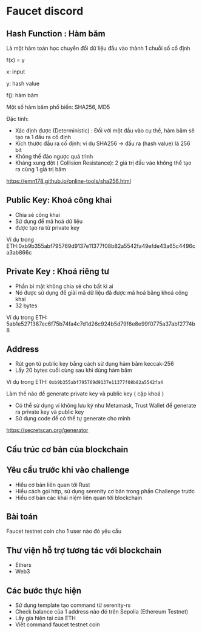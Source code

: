 # Faucet discord

## Hash Function : Hàm băm

Là một hàm toán học chuyển đổi dữ liệu đầu vào thành 1 chuỗi số cố định 

f(x) = y 

x: input

y: hash value 

f(): hàm băm 

Một số hàm băm phổ biến: SHA256, MD5


Đặc tính:

- Xác định được (Deterministic) : Đối với một đầu vào cụ thể, hàm băm sẽ tạo ra 1 đầu ra cố định
- Kích thước đầu ra cố định: ví dụ SHA256 → đầu ra (hash value) là 256 bit
- Không thể đảo ngược quá trình
- Kháng xung đột ( Collision Resistance): 2 giá trị đầu vào không thể tạo ra cùng 1 giá trị băm

https://emn178.github.io/online-tools/sha256.html

## Public Key: Khoá công khai

- Chia sẻ công khai
- Sử dụng để mã hoá dữ liệu
- được tạo ra từ private key

Ví dụ trong ETH:0xb9b355abf795769d9137e11377f08b82a5542fa49efde43a65c4496ca3ab866c

## Private Key : Khoá riêng tư

- Phần bí mật không chia sẻ cho bất kì ai
- Nó được sử dụng để giải mã dữ liệu đã được mã hoá bằng khoá công khai
- 32 bytes

Ví dụ trong ETH: 5ab1e5271387ec6f75b74fa4c7d1d26c924b5d79f6e8e99f0775a37abf2774b8

## Address

- Rút gọn từ public key bằng cách sử dụng hàm băm keccak-256
- Lấy 20 bytes cuối cùng sau khi dùng hàm băm

Ví dụ trong ETH: `0xb9b355abf795769d9137e11377f08b82a5542fa4`

Làm thế nào để generate private key và public key ( cặp khoá ) 

- Có thể sử dụng ví không lưu ký như Metamask, Trust Wallet để generate ra private key và public key
- Sử dụng code để có thể tự generate cho mình

https://secretscan.org/generator

## Cấu trúc cơ bản của blockchain


## Yêu cầu trước khi vào challenge

- Hiểu cơ bản liên quan tới Rust
- Hiểu cách gọi http, sử dụng serenity cơ bản  trong phần Challenge trước
- Hiểu cơ bản các khái niệm liên quan tới blockchain

## Bài toán

Faucet testnet coin cho 1 user nào đó yêu cầu 

## Thư viện hỗ trợ tương tác với blockchain

- Ethers
- Web3

## Các bước thực hiện

- Sử dụng template tạo command từ serenity-rs
- Check balance của 1 address nào đó trên Sepolia (Ethereum Testnet)
- Lấy gía hiện tại của ETH
- Viết command faucet testnet coin